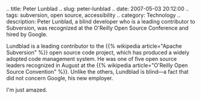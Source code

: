 .. title: Peter Lunblad
.. slug: peter-lunblad
.. date: 2007-05-03 20:12:00
.. tags: subversion, open source, accessibility
.. category: Technology
.. description: Peter Lunblad, a blind developer who is a leading contributor to Subversion, was recognized at the O'Reilly Open Source Conference and hired by Google.

Lundblad is a leading contributor to the {{% wikipedia article="Apache Subversion" %}} open source code project, which has produced a widely adopted code management system. He was one of five open source leaders recognized in August at the {{% wikipedia article="O'Reilly Open Source Convention" %}}. Unlike the others, Lundblad is blind—a fact that did not concern Google, his new employer.

I'm just amazed.
